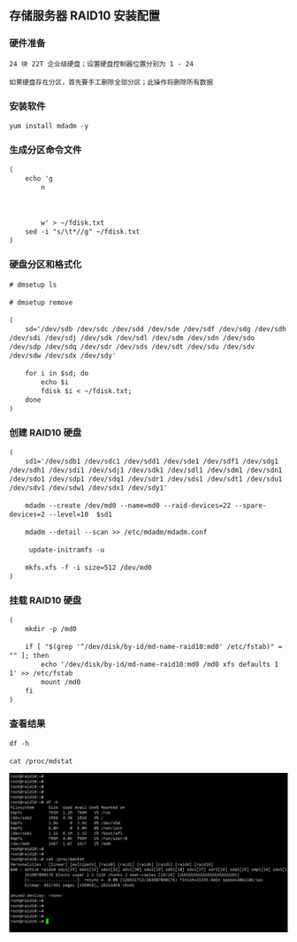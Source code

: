 
## 存储服务器 RAID10 安装配置


### 硬件准备
	
	24 块 22T 企业级硬盘；设置硬盘控制器位置分别为 1 - 24
	
	如果硬盘存在分区，首先要手工删除全部分区；此操作将删除所有数据


### 安装软件

	yum install mdadm -y


### 生成分区命令文件

	(
		echo 'g
			n
			
			
			
			w' > ~/fdisk.txt
		sed -i "s/\t*//g" ~/fdisk.txt
	)


### 硬盘分区和格式化

	# dmsetup ls

	# dmsetup remove 

	(
		sd='/dev/sdb /dev/sdc /dev/sdd /dev/sde /dev/sdf /dev/sdg /dev/sdh /dev/sdi /dev/sdj /dev/sdk /dev/sdl /dev/sdm /dev/sdn /dev/sdo /dev/sdp /dev/sdq /dev/sdr /dev/sds /dev/sdt /dev/sdu /dev/sdv /dev/sdw /dev/sdx /dev/sdy'

		for i in $sd; do
			echo $i
			fdisk $i < ~/fdisk.txt;
		done
	)


### 创建 RAID10 硬盘

	(
		sd1='/dev/sdb1 /dev/sdc1 /dev/sdd1 /dev/sde1 /dev/sdf1 /dev/sdg1 /dev/sdh1 /dev/sdi1 /dev/sdj1 /dev/sdk1 /dev/sdl1 /dev/sdm1 /dev/sdn1 /dev/sdo1 /dev/sdp1 /dev/sdq1 /dev/sdr1 /dev/sds1 /dev/sdt1 /dev/sdu1 /dev/sdv1 /dev/sdw1 /dev/sdx1 /dev/sdy1'

		mdadm --create /dev/md0 --name=md0 --raid-devices=22 --spare-devices=2 --level=10  $sd1

		mdadm --detail --scan >> /etc/mdadm/mdadm.conf

		 update-initramfs -u

		mkfs.xfs -f -i size=512 /dev/md0
	)


### 挂载 RAID10 硬盘

	(
		mkdir -p /md0

		if [ "$(grep '^/dev/disk/by-id/md-name-raid10:md0' /etc/fstab)" = "" ]; then
			echo '/dev/disk/by-id/md-name-raid10:md0 /md0 xfs defaults 1 1' >> /etc/fstab
			mount /md0
		fi
	)


### 查看结果

	df -h

	cat /proc/mdstat

![image](https://github.com/AndyInAi/Winter/blob/main/img/raid10/raid10.png)

